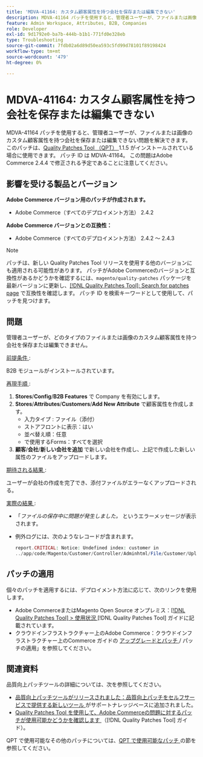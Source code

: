 ```yaml
---
title: 'MDVA-41164: カスタム顧客属性を持つ会社を保存または編集できない'
description: MDVA-41164 パッチを使用すると、管理者ユーザーが、ファイルまたは画像のカスタム顧客属性を持つ会社を保存または編集できない問題を解決できます。 このパッチは、[Quality Patches Tool （QPT） ] （https://experienceleague.adobe.com/ja/docs/commerce-operations/tools/quality-patches-tool/quality-patches-tool-to-self-serve-quality-patches） 1.1.5 がインストールされている場合に利用できます。 パッチ ID は MDVA-41164。 この問題はAdobe Commerce 2.4.4 で修正される予定であることに注意してください。
feature: Admin Workspace, Attributes, B2B, Companies
role: Developer
exl-id: 9d1792e0-ba7b-444b-b1b1-771fd0e328eb
type: Troubleshooting
source-git-commit: 7fdb02a6d89d50ea593c5fd99d78101f89198424
workflow-type: tm+mt
source-wordcount: '479'
ht-degree: 0%

---
```


# MDVA-41164: カスタム顧客属性を持つ会社を保存または編集できない

MDVA-41164 パッチを使用すると、管理者ユーザーが、ファイルまたは画像のカスタム顧客属性を持つ会社を保存または編集できない問題を解決できます。 このパッチは、[Quality Patches Tool （QPT） ](https://experienceleague.adobe.com/ja/docs/commerce-operations/tools/quality-patches-tool/quality-patches-tool-to-self-serve-quality-patches)1.1.5 がインストールされている場合に使用できます。 パッチ ID は MDVA-41164。 この問題はAdobe Commerce 2.4.4 で修正される予定であることに注意してください。

## 影響を受ける製品とバージョン

**Adobe Commerce バージョン用のパッチが作成されます。**

* Adobe Commerce（すべてのデプロイメント方法） 2.4.2

**Adobe Commerce バージョンとの互換性：**

* Adobe Commerce（すべてのデプロイメント方法） 2.4.2 ～ 2.4.3

>[!NOTE]
>
>パッチは、新しい Quality Patches Tool リリースを使用する他のバージョンにも適用される可能性があります。 パッチがAdobe Commerceのバージョンと互換性があるかどうかを確認するには、`magento/quality-patches` パッケージを最新バージョンに更新し、[[!DNL Quality Patches Tool]: Search for patches page](https://experienceleague.adobe.com/ja/docs/commerce-operations/tools/quality-patches-tool/quality-patches-tool-to-self-serve-quality-patches) で互換性を確認します。 パッチ ID を検索キーワードとして使用して、パッチを見つけます。

## 問題

管理者ユーザーが、どのタイプのファイルまたは画像のカスタム顧客属性を持つ会社を保存または編集できません。

<u> 前提条件 </u>:

B2B モジュールがインストールされています。

<u> 再現手順 </u>:

1. **Stores**/**Config**/**B2B Features** で Company を有効にします。
1. **Stores**/**Attributes**/**Customers**/**Add New Attribute** で顧客属性を作成します。
   * 入力タイプ : ファイル（添付）
   * ストアフロントに表示：はい
   * 並べ替え順：任意
   * で使用するForms：すべてを選択
1. **顧客**/**会社**/**新しい会社を追加** で新しい会社を作成し、上記で作成した新しい属性のファイルをアップロードします。

<u> 期待される結果 </u>:

ユーザーが会社の作成を完了でき、添付ファイルがエラーなくアップロードされる。

<u> 実際の結果 </u>:

* 「*ファイルの保存中に問題が発生しました。* というエラーメッセージが表示されます。
* 例外ログには、次のようなレコードが含まれます。

  ```php
  report.CRITICAL: Notice: Undefined index: customer in
  ../app/code/Magento/Customer/Controller/Adminhtml/File/Customer/Upload.php on line 69
  ```

## パッチの適用

個々のパッチを適用するには、デプロイメント方法に応じて、次のリンクを使用します。

* Adobe CommerceまたはMagento Open Source オンプレミス：[[!DNL Quality Patches Tool] > 使用状況 ](/help/tools/quality-patches-tool/usage.md) [!DNL Quality Patches Tool] ガイドに記載されています。
* クラウドインフラストラクチャー上のAdobe Commerce：クラウドインフラストラクチャー上のCommerce ガイドの [ アップグレードとパッチ ](https://experienceleague.adobe.com/docs/commerce-cloud-service/user-guide/develop/upgrade/apply-patches.html?lang=ja)/ パッチの適用」を参照してください。

## 関連資料

品質向上パッチツールの詳細については、次を参照してください。

* [ 品質向上パッチツールがリリースされました：品質向上パッチをセルフサービスで提供する新しいツール ](https://experienceleague.adobe.com/ja/docs/commerce-operations/tools/quality-patches-tool/quality-patches-tool-to-self-serve-quality-patches) がサポートナレッジベースに追加されました。
* [Quality Patches Tool を使用して、Adobe Commerceの問題に対するパッチが使用可能かどうかを確認します ](/help/tools/quality-patches-tool/patches-available-in-qpt/check-patch-for-magento-issue-with-magento-quality-patches.md) （[!DNL Quality Patches Tool] ガイド）。

QPT で使用可能なその他のパッチについては、[QPT で使用可能なパッチ ](https://support.magento.com/hc/en-us/sections/360010506631-Patches-available-in-MQP-tool-) の節を参照してください。
